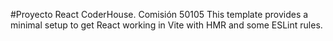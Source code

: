 #Proyecto React CoderHouse. Comisión 50105
This template provides a minimal setup to get React working in Vite with HMR and some ESLint rules.